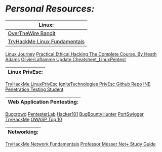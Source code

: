 # *Personal Resources:*

|Linux:|
|-----|
[OverTheWire Bandit](https://overthewire.org/wargames/bandit/)|Learn basic linux commands in a level based game|
[TryHackMe Linux Fundamentals](https://tryhackme.com/module/linux-fundamentals)|TryHackMe is an online platform that teaches cyber security through short, gamified real-world labs. We have content for both complete beginners and seasoned hackers, encorporating guides and challenges to cater for different learning styles.|
[Linux Journey](https://linuxjourney.com/)
[Practical Ethical Hacking The Complete Course, By Heath Adams](https://www.udemy.com/course/practical-ethical-hacking/learn/lecture/17084870#content)
[OlivierLaflamme Update Cheatsheet_LinuxPentest](https://github.com/OlivierLaflamme/Cheatsheet-God/blob/master/Cheatsheet_LinuxPentest.txt)

|Linux PrivEsc:|
|-------------|
[TryHackMe LinuxPrivEsc](https://tryhackme.com/room/linuxprivesc)
[IgniteTechnologies PrivEsc Github Repo](https://github.com/Ignitetechnologies/Privilege-Escalation)
[INE Penetration Testing Student](https://my.ine.com/CyberSecurity/learning-paths/a223968e-3a74-45ed-884d-2d16760b8bbd/penetration-testing-student)

|Web Application Pentesting:|
|--------------------------|
[Bugcrowd](https://www.bugcrowd.com/hackers/bugcrowd-university/)
[PentesterLab](https://pentesterlab.com/exercises?dir=desc&only=free&sort=published_at)
[Hacker101](https://www.hacker101.com/start-here)
[BugBountyHunter](https://www.bugbountyhunter.com/)
[PortSwigger](https://portswigger.net/web-security)
[TryHackMe](https://tryhackme.com/module/web-hacking-1)
[OWASP Top 10](https://owasp.org/www-project-top-ten/)

|Networking:|
|----------|
[TryHackMe Network Fundamentals](https://tryhackme.com/module/intro-to-networking)
[Professor Messer Net+ Study Guide](https://www.professormesser.com/network-plus/n10-007/n10-007-training-course/)
